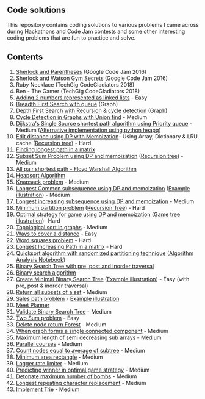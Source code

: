 ## Code solutions

This repository contains coding solutions to various problems I came across during Hackathons and Code Jam contests and some other interesting coding problems that are fun to practice and solve.

## Contents

1. [Sherlock and Parentheses](https://code.google.com/codejam/contest/5254487/dashboard#s=p0) (Google Code Jam 2016)
2. [Sherlock and Watson Gym Secrets](https://code.google.com/codejam/contest/5254487/dashboard#s=p1) (Google Code Jam 2016)
3. Ruby Necklace (TechGig CodeGladiators 2018)
4. Ben - The Gamer (TechGig CodeGladiators 2018)
5. [Adding 2 numbers represented as linked lists](add_two_numbers_linked_list.py) - Easy
6. [Breadth First Search with queue](breadth_first_search.py) (Graph)
7. [Depth First Search with Recursion & cycle detection](depth_first_search_graph.py) (Graph)
8. [Cycle Detection in Graphs with Union find](detect_cycle_with_union_find.py) - Medium
9. [Dijkstra's Single Source shortest path algorithm using Priority queue](dijkstras_shortest_path_algorithm.py) - Medium ([Alternative implementation using python heapq](dijkstra_using_heapq.py))
10. [Edit distance using DP with Memoization](edit_distance.py)- Using Array, Dictionary & LRU cache ([Recursion tree](edit_distance_recursion_tree.png)) - Hard
11. [Finding longest path in a matrix](find_longest_path_in_matrix.py)
12. [Subset Sum Problem using DP and memoization](find_subset_adding_up_to_given_sum.py) ([Recursion tree](subset_sum_problem.png)) - Medium
13. [All pair shortest path - Floyd Warshall Algorithm](floyd_warshall_algorithm.py)
14. [Heapsort Algorithm](heapsort_algo.py)
15. [Knapsack problem](knapsack_problem.py) - Medium
16. [Longest Common subsequence using DP and memoization](longest_common_subsequence.py) ([Example illustration](LCS_example.png)) - Medium
17. [Longest increasing subsequence using DP and memoization](longest_increasing_subsequence.py) - Medium
18. [Minimum partition problem](minimum_partition_problem.py) ([Recursion Tree](min_partition_prob.png)) - Hard
19. [Optimal strategy for game using DP and memoization](optimal_strategy_for_a_game.py) ([Game tree illustration](Optimal_strategy_game_tree.png))- Hard
20. [Topological sort in graphs](topological_sort.py) - Medium
21. [Ways to cover a distance](ways_to_cover_a_distance.py) - Easy
22. [Word squares problem](word_squares_problem.py) - Hard
23. [Longest Increasing Path in a matrix](longest_increasing_path_in_matrix.py) - Hard
24. [Quicksort algorithm with randomized partitioning technique](quicksort.py) ([Algorithm Analysis Notebook](quicksort_algorithm_analysis.ipynb))
25. [Binary Search Tree with pre, post and inorder traversal](binary_search_tree.py)
26. [Binary search algorithm](binary_search.py)
27. [Create Minimal Binary Search Tree](create_minimal_BST.py) ([Example illustration](Minimum_BST.png)) - Easy (with pre, post & inorder traversal)
28. [Return all subsets of a set](find_all_subsets.py) - Medium
29. [Sales path problem](sales_path.py) - [Example illustration](sales_path_problem_example.png)
30. [Meet Planner](meet_planner.py)
31. [Validate Binary Search Tree](validate_binary_search_tree.py) - Medium
32. [Two Sum problem](two_sum.py) - Easy
33. [Delete node return Forest](delete_node_return_forest.py) - Medium
34. [When graph forms a single connected component](when_graph_forms_single_connected_component.py) - Medium
35. [Maximum length of semi decreasing sub arrays](max_length_semi_decreasing_subarray.py) - Medium
36. [Parallel courses](parallel_courses.py) - Medium
37. [Count nodes equal to average of subtree](count_nodes_equal_avg_subtree.py) - Medium
38. [Minimum area rectangle](minimum_area_rectangle.py) - Medium
39. [Logger rate limiter](logger_rate_limiter.py) - Medium
40. [Predicting winner in optimal game strategy](predict_winner_in_optimal_game_strategy.py) - Medium
41. [Detonate maximum number of bombs](detonate_max_bombs.py) - Medium
42. [Longest repeating character replacement](longest_repeating_character_replacement.py) - Medium
43. [Implement Trie](implement_trie.py) - Medium
